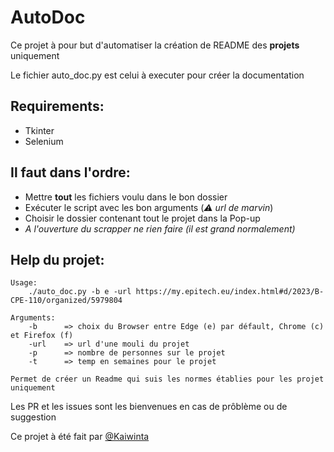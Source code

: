 # AutoDoc

Ce projet à pour but d'automatiser la création de README des **projets** uniquement

Le fichier auto_doc.py est celui à executer pour créer la documentation

Requirements:
-

- Tkinter
- Selenium

Il faut dans l'ordre:
-

- Mettre **tout** les fichiers voulu dans le bon dossier
- Exécuter le script avec les bon arguments (*⚠️ url de marvin*)
- Choisir le dossier contenant tout le projet dans la Pop-up
- *A l'ouverture du scrapper ne rien faire (il est grand normalement)*

Help du projet:
-

```
Usage:
    ./auto_doc.py -b e -url https://my.epitech.eu/index.html#d/2023/B-CPE-110/organized/5979804

Arguments:
    -b      => choix du Browser entre Edge (e) par défault, Chrome (c) et Firefox (f)
    -url    => url d'une mouli du projet
    -p      => nombre de personnes sur le projet
    -t      => temp en semaines pour le projet

Permet de créer un Readme qui suis les normes établies pour les projet uniquement
```

Les PR et les issues sont les bienvenues en cas de prôblème ou de suggestion


Ce projet à été fait par [@Kaiwinta](https://github.com/Kaiwinta)